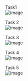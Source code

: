 Task1 <br>
![image](https://github.com/user-attachments/assets/89898757-1607-4010-ab9c-4bfb99419805)

Task 2 <br>
![image](https://github.com/user-attachments/assets/f27a67d9-acf6-4eed-944b-ce56e503b0f3)

Task 3 <br>
![image](https://github.com/user-attachments/assets/2c78b468-2997-4c07-80f4-b632ee6537b9)

Task 4 <br>
![image](https://github.com/user-attachments/assets/b0db10b3-cf6b-4676-bc53-d9513201d65c)

Task 5 <br>
![image](https://github.com/user-attachments/assets/a07504b8-aba3-43b4-9c0e-cafd4da802cd)
